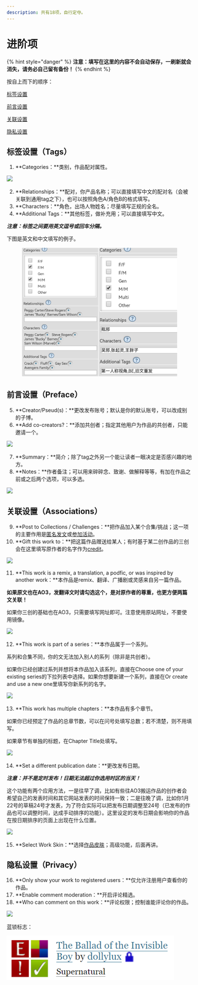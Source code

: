```yaml
---
description: 共有18项，自行定夺。
---
```


# 进阶项

{% hint style="danger" %}
**注意：填写在这里的内容不会自动保存，一刷新就会消失，请务必自己留有备份！**
{% endhint %}

按自上而下的顺序：

[标签设置](jin-jie-xiang.md#biao-qian-she-zhi-tags)

[前言设置](jin-jie-xiang.md#qian-yan-she-zhi-preface)

[关联设置](jin-jie-xiang.md#guan-lian-she-zhi-associations)

[隐私设置](jin-jie-xiang.md#yin-si-she-zhi-privacy)

## 标签设置（Tags）

1. **Categories：**类别，作品配对属性。

![](../../.gitbook/assets/MTXX\_MH20230313\_205820590.jpg)

2. **Relationships：**配对，你产品名称；可以直接填写中文的配对名（会被关联到通用tag之下），也可以按照角色A/角色B的格式填写。
3. **Characters：**角色，出场人物姓名；尽量填写正规的全名。
4. **Additional Tags：**其他标签，做补充用；可以直接填写中文。

_**注意：标签之间要用英文逗号或回车分隔。**_

下图是英文和中文填写的例子。

<figure><img src="../../.gitbook/assets/Collage_20230313_210406_edit_949523589086884.jpg" alt=""><figcaption></figcaption></figure>

## 前言设置（Preface）

5. **Creator/Pseud(s)：**更改发布账号；默认是你的默认账号，可以改成别的子博。
6. **Add co-creators?：**添加共创者；指定其他用户为作品的共创者，只能邀请一个。

![](../../.gitbook/assets/MTXX\_MH20230313\_210854862.jpg)

7. **Summary：**简介；除了tag之外另一个能让读者一眼决定是否感兴趣的地方。
8. **Notes：**作者备注；可以用来碎碎念、致谢、做解释等等，有加在作品之前或之后两个选项，可以多选。

![](../../.gitbook/assets/MTXX\_MH20230313\_211316895.jpg)

## 关联设置（Associations）

9. **Post to Collections / Challenges：**把作品加入某个合集/挑战；这一项的主要作用是[匿名发文](ni-ming-fa-wen.md)或[参加活动](../he-ji-yu-tiao-zhan-sai.md)。
10. **Gift this work to：**把这篇作品赠送给某人；有时基于某二创作品的三创会在这里填写原作者的名字作为[credit](../../ao3-da-zi-dian.md#credit-yuan-zuo-zhe-shi)。

![](../../.gitbook/assets/MTXX\_MH20230313\_211608667.jpg)

11. **This work is a remix, a translation, a podfic, or was inspired by another work：**本作品是remix、翻译、广播剧或灵感来自另一篇作品。

**如果原文也在AO3，发翻译文时请勾选这个，是对原作者的尊重，也更方便两篇文关联！**

如果你三创的基础也在AO3，只需要填写网址即可。注意使用原站网址，不要使用镜像。

****![](../../.gitbook/assets/MTXX\_MH20230313\_212128178.jpg)****

12. **This work is part of a series：**本作品属于一个系列。

系列和合集不同，你的文无法加入别人的系列（除非是共创者）。

如果你已经创建过系列并想将本作品加入该系列，直接在Choose one of your existing series的下拉列表中选择。如果你想要新建一个系列，直接在Or create and use a new one里填写你新系列的名字。

![](../../.gitbook/assets/MTXX\_MH20230313\_212408283.jpg)

13. **This work has multiple chapters：**本作品有多个章节。

如果你已经预定了作品的总章节数，可以在问号处填写总数；若不清楚，则不用填写。

如果章节有单独的标题，在Chapter Title处填写。

![](../../.gitbook/assets/MTXX\_MH20230313\_212646015.jpg)

14. **Set a different publication date：**更改发布日期。

_**注意：并不是定时发布！日期无法超过你选用时区的当天！**_

这个功能有两个应用方法，一是往早了调，比如有些往AO3搬运作品的创作者会希望自己的发表时间和其它网站发表的时间保持一致；二是往晚了调，比如你1月22号的草稿24号才发表，为了符合实际可以把发布日期调整至24号（已发布的作品也可以调整时间，达成手动排序的功能）。这里设定的发布日期会影响你的作品在按日期排序的页面上出现在什么位置。

![](../../.gitbook/assets/MTXX\_MH20230313\_213620845.jpg)

15. **Select Work Skin：**选择[作品皮肤](../zuo-pin-pi-fu.md)；高级功能，后面再讲。

## 隐私设置（Privacy）

16. **Only show your work to registered users：**仅允许注册用户查看你的作品。
17. **Enable comment moderation：**开启评论精选。
18. **Who can comment on this work：**评论权限；控制谁能评论你的作品。

![](../../.gitbook/assets/MTXX\_MH20230313\_214057568.jpg)

蓝锁标志：

![](<../../.gitbook/assets/image (35).png>)
